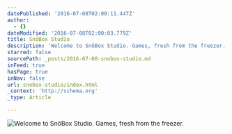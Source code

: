 ```yaml
---
datePublished: '2016-07-08T02:00:11.447Z'
author:
  - {}
dateModified: '2016-07-08T02:00:03.779Z'
title: SnöBox Studio
description: 'Welcome to SnöBox Studio. Games, fresh from the freezer.'
starred: false
sourcePath: _posts/2016-07-08-snobox-studio.md
inFeed: true
hasPage: true
inNav: false
url: snobox-studio/index.html
_context: 'http://schema.org'
_type: Article

---
```

![Welcome to SnöBox Studio. Games, fresh from the freezer.](https://the-grid-user-content.s3-us-west-2.amazonaws.com/f916c3ec-f58d-408d-912a-8a1be4315a9f.png)